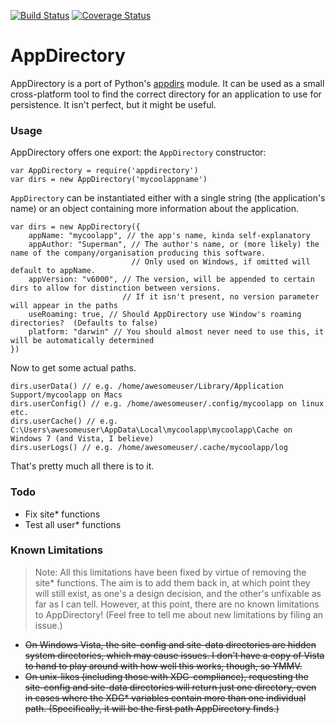 [![Build Status](https://travis-ci.org/MrJohz/appdirectory.png?branch=master)](https://travis-ci.org/MrJohz/appdirectory)
[![Coverage Status](https://coveralls.io/repos/MrJohz/appdirectory/badge.png)](https://coveralls.io/r/MrJohz/appdirectory)

# AppDirectory

AppDirectory is a port of Python's [appdirs][] module.  It can be used as a small cross-platform tool to find the correct directory for an application to use for persistence.  It isn't perfect, but it might be useful.

### Usage
AppDirectory offers one export: the `AppDirectory` constructor:

```
var AppDirectory = require('appdirectory')
var dirs = new AppDirectory('mycoolappname')
```

`AppDirectory` can be instantiated either with a single string (the application's name) or an object containing more information about the application.

```
var dirs = new AppDirectory({
    appName: "mycoolapp", // the app's name, kinda self-explanatory
    appAuthor: "Superman", // The author's name, or (more likely) the name of the company/organisation producing this software.
                           // Only used on Windows, if omitted will default to appName.
    appVersion: "v6000", // The version, will be appended to certain dirs to allow for distinction between versions.
                         // If it isn't present, no version parameter will appear in the paths
    useRoaming: true, // Should AppDirectory use Window's roaming directories?  (Defaults to false)
    platform: "darwin" // You should almost never need to use this, it will be automatically determined
})
```

Now to get some actual paths.

```
dirs.userData() // e.g. /home/awesomeuser/Library/Application Support/mycoolapp on Macs
dirs.userConfig() // e.g. /home/awesomeuser/.config/mycoolapp on linux etc.
dirs.userCache() // e.g. C:\Users\awesomeuser\AppData\Local\mycoolapp\mycoolapp\Cache on Windows 7 (and Vista, I believe)
dirs.userLogs() // e.g. /home/awesomeuser/.cache/mycoolapp/log
```

That's pretty much all there is to it.


### Todo
- Fix site* functions
- Test all user* functions

### Known Limitations
> Note: All this limitations have been fixed by virtue of removing the site* functions.  The aim is to add them back in, at which point they will still exist, as one's a design decision, and the other's unfixable as far as I can tell.  However, at this point, there are no known limitations to AppDirectory!  (Feel free to tell me about new limitations by filing an issue.)
- ~~On Windows Vista, the site-config and site-data directories are hidden system directories, which may cause issues.  I don't have a copy of Vista to hand to play around with how well this works, though, so YMMV.~~
- ~~On unix-likes (including those with XDG-compliance), requesting the site-config and site-data directories will return just one directory, even in cases where the XDG* variables contain more than one individual path.  (Specifically, it will be the first path AppDirectory finds.)~~

[appdirs]: <https://pypi.python.org/pypi/appdirs/>
